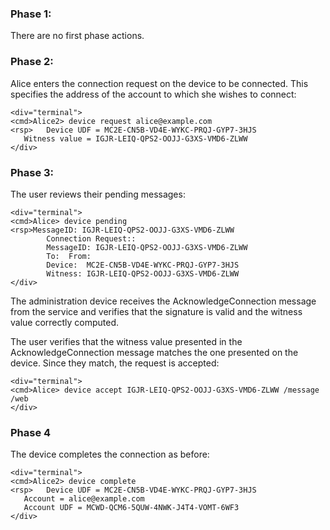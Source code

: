 
### Phase 1:

There are no first phase actions.

### Phase 2:

Alice enters the connection request on the device to be connected. This specifies the 
address of the account to which she wishes to connect:


~~~~
<div="terminal">
<cmd>Alice2> device request alice@example.com
<rsp>   Device UDF = MC2E-CN5B-VD4E-WYKC-PRQJ-GYP7-3HJS
   Witness value = IGJR-LEIQ-QPS2-OOJJ-G3XS-VMD6-ZLWW
</div>
~~~~


### Phase 3:

The user reviews their pending messages:


~~~~
<div="terminal">
<cmd>Alice> device pending
<rsp>MessageID: IGJR-LEIQ-QPS2-OOJJ-G3XS-VMD6-ZLWW
        Connection Request::
        MessageID: IGJR-LEIQ-QPS2-OOJJ-G3XS-VMD6-ZLWW
        To:  From: 
        Device:  MC2E-CN5B-VD4E-WYKC-PRQJ-GYP7-3HJS
        Witness: IGJR-LEIQ-QPS2-OOJJ-G3XS-VMD6-ZLWW
</div>
~~~~

The administration device receives the AcknowledgeConnection message from the service 
and verifies that the signature is valid and the witness value correctly computed.

The user verifies that the witness value presented in the AcknowledgeConnection message
matches the one presented on the device. Since they match, the request is accepted:


~~~~
<div="terminal">
<cmd>Alice> device accept IGJR-LEIQ-QPS2-OOJJ-G3XS-VMD6-ZLWW /message /web
</div>
~~~~

### Phase 4

The device completes the connection as before:


~~~~
<div="terminal">
<cmd>Alice2> device complete
<rsp>   Device UDF = MC2E-CN5B-VD4E-WYKC-PRQJ-GYP7-3HJS
   Account = alice@example.com
   Account UDF = MCWD-QCM6-5QUW-4NWK-J4T4-VOMT-6WF3
</div>
~~~~


